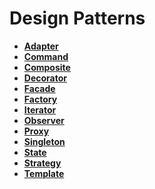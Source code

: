  # Design Patterns
 
- **[Adapter](./src/main/java/org/rick/adapter)**
- **[Command](./src/main/java/org/rick/command)**
- **[Composite](./src/main/java/org/rick/composite)**
- **[Decorator](./src/main/java/org/rick/decorator)**
- **[Facade](./src/main/java/org/rick/facade)**
- **[Factory](./src/main/java/org/rick/factory)**
- **[Iterator](./src/main/java/org/rick/iterator)**
- **[Observer](./src/main/java/org/rick/observer)**
- **[Proxy](./src/main/java/org/rick/proxy)**
- **[Singleton](./src/main/java/org/rick/singleton)**
- **[State](./src/main/java/org/rick/state)**
- **[Strategy](./src/main/java/org/rick/strategy)**
- **[Template](./src/main/java/org/rick/template)**